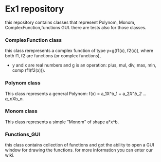 # Ex1 repository
this repository contains classes that represent Polynom, Monom, ComplexFunction,functions GUI.
there are tests also for those classes.

### ComplexFunction class 
this class rerepresents a complex function of type y=g(f1(x), f2(x)), where both f1, f2 are functions (or complex functions), 
 * y and x are real numbers and g is an operation: plus, mul, div, max, min, comp (f1(f2(x))).

### Polynom class 
This class represents a general Polynom: f(x) = a_1X^b_1 + a_2*X^b_2 ... a_n*Xb_n.

### Monom class
This class represents a simple "Monom" of shape a*x^b.

### Functions_GUI
this class contains collection of functions and got the ability to open a GUI window for drawing the functions.
for more information you can enter our wiki.
